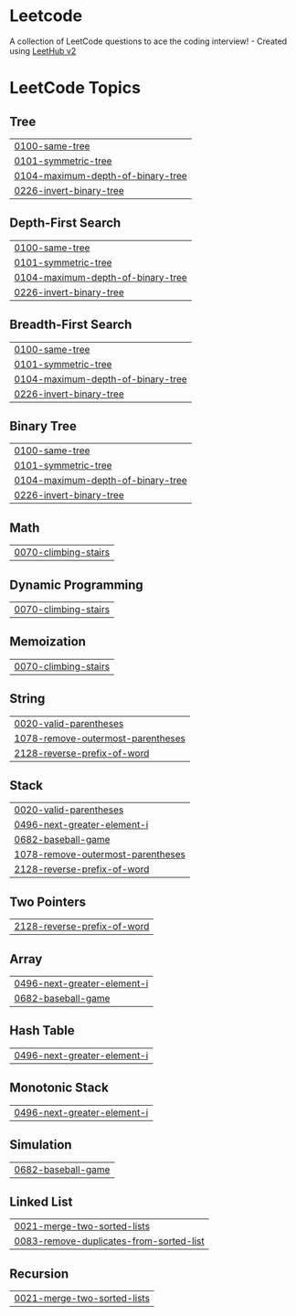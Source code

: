 # Leetcode
A collection of LeetCode questions to ace the coding interview! - Created using [LeetHub v2](https://github.com/arunbhardwaj/LeetHub-2.0)

<!---LeetCode Topics Start-->
# LeetCode Topics
## Tree
|  |
| ------- |
| [0100-same-tree](https://github.com/dishantnaik03/Leetcode/tree/master/0100-same-tree) |
| [0101-symmetric-tree](https://github.com/dishantnaik03/Leetcode/tree/master/0101-symmetric-tree) |
| [0104-maximum-depth-of-binary-tree](https://github.com/dishantnaik03/Leetcode/tree/master/0104-maximum-depth-of-binary-tree) |
| [0226-invert-binary-tree](https://github.com/dishantnaik03/Leetcode/tree/master/0226-invert-binary-tree) |
## Depth-First Search
|  |
| ------- |
| [0100-same-tree](https://github.com/dishantnaik03/Leetcode/tree/master/0100-same-tree) |
| [0101-symmetric-tree](https://github.com/dishantnaik03/Leetcode/tree/master/0101-symmetric-tree) |
| [0104-maximum-depth-of-binary-tree](https://github.com/dishantnaik03/Leetcode/tree/master/0104-maximum-depth-of-binary-tree) |
| [0226-invert-binary-tree](https://github.com/dishantnaik03/Leetcode/tree/master/0226-invert-binary-tree) |
## Breadth-First Search
|  |
| ------- |
| [0100-same-tree](https://github.com/dishantnaik03/Leetcode/tree/master/0100-same-tree) |
| [0101-symmetric-tree](https://github.com/dishantnaik03/Leetcode/tree/master/0101-symmetric-tree) |
| [0104-maximum-depth-of-binary-tree](https://github.com/dishantnaik03/Leetcode/tree/master/0104-maximum-depth-of-binary-tree) |
| [0226-invert-binary-tree](https://github.com/dishantnaik03/Leetcode/tree/master/0226-invert-binary-tree) |
## Binary Tree
|  |
| ------- |
| [0100-same-tree](https://github.com/dishantnaik03/Leetcode/tree/master/0100-same-tree) |
| [0101-symmetric-tree](https://github.com/dishantnaik03/Leetcode/tree/master/0101-symmetric-tree) |
| [0104-maximum-depth-of-binary-tree](https://github.com/dishantnaik03/Leetcode/tree/master/0104-maximum-depth-of-binary-tree) |
| [0226-invert-binary-tree](https://github.com/dishantnaik03/Leetcode/tree/master/0226-invert-binary-tree) |
## Math
|  |
| ------- |
| [0070-climbing-stairs](https://github.com/dishantnaik03/Leetcode/tree/master/0070-climbing-stairs) |
## Dynamic Programming
|  |
| ------- |
| [0070-climbing-stairs](https://github.com/dishantnaik03/Leetcode/tree/master/0070-climbing-stairs) |
## Memoization
|  |
| ------- |
| [0070-climbing-stairs](https://github.com/dishantnaik03/Leetcode/tree/master/0070-climbing-stairs) |
## String
|  |
| ------- |
| [0020-valid-parentheses](https://github.com/dishantnaik03/Leetcode/tree/master/0020-valid-parentheses) |
| [1078-remove-outermost-parentheses](https://github.com/dishantnaik03/Leetcode/tree/master/1078-remove-outermost-parentheses) |
| [2128-reverse-prefix-of-word](https://github.com/dishantnaik03/Leetcode/tree/master/2128-reverse-prefix-of-word) |
## Stack
|  |
| ------- |
| [0020-valid-parentheses](https://github.com/dishantnaik03/Leetcode/tree/master/0020-valid-parentheses) |
| [0496-next-greater-element-i](https://github.com/dishantnaik03/Leetcode/tree/master/0496-next-greater-element-i) |
| [0682-baseball-game](https://github.com/dishantnaik03/Leetcode/tree/master/0682-baseball-game) |
| [1078-remove-outermost-parentheses](https://github.com/dishantnaik03/Leetcode/tree/master/1078-remove-outermost-parentheses) |
| [2128-reverse-prefix-of-word](https://github.com/dishantnaik03/Leetcode/tree/master/2128-reverse-prefix-of-word) |
## Two Pointers
|  |
| ------- |
| [2128-reverse-prefix-of-word](https://github.com/dishantnaik03/Leetcode/tree/master/2128-reverse-prefix-of-word) |
## Array
|  |
| ------- |
| [0496-next-greater-element-i](https://github.com/dishantnaik03/Leetcode/tree/master/0496-next-greater-element-i) |
| [0682-baseball-game](https://github.com/dishantnaik03/Leetcode/tree/master/0682-baseball-game) |
## Hash Table
|  |
| ------- |
| [0496-next-greater-element-i](https://github.com/dishantnaik03/Leetcode/tree/master/0496-next-greater-element-i) |
## Monotonic Stack
|  |
| ------- |
| [0496-next-greater-element-i](https://github.com/dishantnaik03/Leetcode/tree/master/0496-next-greater-element-i) |
## Simulation
|  |
| ------- |
| [0682-baseball-game](https://github.com/dishantnaik03/Leetcode/tree/master/0682-baseball-game) |
## Linked List
|  |
| ------- |
| [0021-merge-two-sorted-lists](https://github.com/dishantnaik03/Leetcode/tree/master/0021-merge-two-sorted-lists) |
| [0083-remove-duplicates-from-sorted-list](https://github.com/dishantnaik03/Leetcode/tree/master/0083-remove-duplicates-from-sorted-list) |
## Recursion
|  |
| ------- |
| [0021-merge-two-sorted-lists](https://github.com/dishantnaik03/Leetcode/tree/master/0021-merge-two-sorted-lists) |
<!---LeetCode Topics End-->